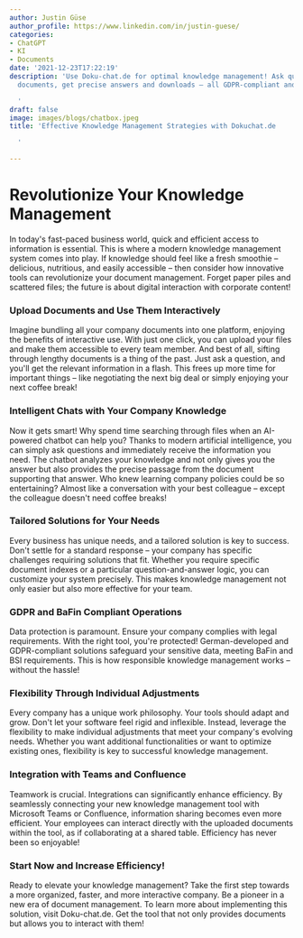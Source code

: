 ```yaml
---
author: Justin Güse
author_profile: https://www.linkedin.com/in/justin-guese/
categories:
- ChatGPT
- KI
- Documents
date: '2021-12-23T17:22:19'
description: 'Use Doku-chat.de for optimal knowledge management! Ask questions about
  documents, get precise answers and downloads – all GDPR-compliant and secure.

  '
draft: false
image: images/blogs/chatbox.jpeg
title: 'Effective Knowledge Management Strategies with Dokuchat.de

  '

---
```

# Revolutionize Your Knowledge Management

In today's fast-paced business world, quick and efficient access to information is essential. This is where a modern knowledge management system comes into play. If knowledge should feel like a fresh smoothie – delicious, nutritious, and easily accessible – then consider how innovative tools can revolutionize your document management. Forget paper piles and scattered files; the future is about digital interaction with corporate content!

### Upload Documents and Use Them Interactively

Imagine bundling all your company documents into one platform, enjoying the benefits of interactive use. With just one click, you can upload your files and make them accessible to every team member. And best of all, sifting through lengthy documents is a thing of the past. Just ask a question, and you'll get the relevant information in a flash. This frees up more time for important things – like negotiating the next big deal or simply enjoying your next coffee break!

### Intelligent Chats with Your Company Knowledge

Now it gets smart! Why spend time searching through files when an AI-powered chatbot can help you? Thanks to modern artificial intelligence, you can simply ask questions and immediately receive the information you need. The chatbot analyzes your knowledge and not only gives you the answer but also provides the precise passage from the document supporting that answer. Who knew learning company policies could be so entertaining?  Almost like a conversation with your best colleague – except the colleague doesn't need coffee breaks!

### Tailored Solutions for Your Needs

Every business has unique needs, and a tailored solution is key to success.  Don't settle for a standard response – your company has specific challenges requiring solutions that fit. Whether you require specific document indexes or a particular question-and-answer logic, you can customize your system precisely. This makes knowledge management not only easier but also more effective for your team.

### GDPR and BaFin Compliant Operations

Data protection is paramount.  Ensure your company complies with legal requirements.  With the right tool, you're protected!  German-developed and GDPR-compliant solutions safeguard your sensitive data, meeting BaFin and BSI requirements. This is how responsible knowledge management works – without the hassle!

### Flexibility Through Individual Adjustments

Every company has a unique work philosophy.  Your tools should adapt and grow. Don't let your software feel rigid and inflexible. Instead, leverage the flexibility to make individual adjustments that meet your company's evolving needs. Whether you want additional functionalities or want to optimize existing ones, flexibility is key to successful knowledge management.

### Integration with Teams and Confluence

Teamwork is crucial.  Integrations can significantly enhance efficiency. By seamlessly connecting your new knowledge management tool with Microsoft Teams or Confluence, information sharing becomes even more efficient. Your employees can interact directly with the uploaded documents within the tool, as if collaborating at a shared table. Efficiency has never been so enjoyable!

### Start Now and Increase Efficiency!

Ready to elevate your knowledge management? Take the first step towards a more organized, faster, and more interactive company. Be a pioneer in a new era of document management.  To learn more about implementing this solution, visit Doku-chat.de. Get the tool that not only provides documents but allows you to interact with them!
